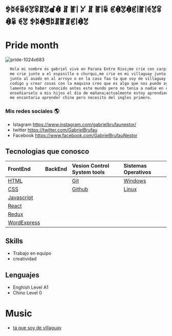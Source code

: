 
# ꉣꌅꑀꈜꑀꃔꋖꁲꃔꀷꊿ ꁲ ꂵ꒐ ꐔ ꁲ ꂵ꒐ꈜ ꏳꊿꃔꊿꏳ꒐ꂵ꒐ꑀꃔꋖꊿꈜ ꑀꃔ ꉣꌅꊿꁅꌅꁲꂵꁲꏳ꒐ꊿꃔ

# Pride month


![pride-1024x683](https://user-images.githubusercontent.com/70489784/121041580-42cb5180-c789-11eb-9df1-5a3b0acb20e8.jpg)


```bash
  Hola mi nombre es gabriel vivo en Parana Entre Rios;me crie con carpinchos recostado en mi gualeguay,
  me crie junto a el espinillo o churqui,me crie en mi villaguay junto a gente de cuchillos y mate 🧉👺🔪 
  junto al asado en al arroyo o en la casa faa ta que soy de villaguay !!Hace muy poco que disfruto leer
  codigo y crear cosas con la maquina creo que es algo que nos puede ayudar a crecer como especie
  lamento no haber conocido antes este mundo pero no tenia a nadie en el,si todo sale bien espero poder
  enseñiarselo a mis hijos el dia de mañana;actualmente estoy aprendiendo ingles mi nivel es A1, 
  me encantaria aprender chino pero necesito del ingles primero.
```

### Mis redes sociales 🌎 
- Istagram https://www.instagram.com/gabrielbrufaunestor/ 
- twitter https://twitter.com/GabrielBrufau 
- Facebook https://www.facebook.com/GabrielBrufauNestor


## Tecnologias que conosco
| FrontEnd                                   | BackEnd            | Vesion Control System tools       | Sistemas Operativos                               |
| :--------                                  | :-------           | :-------------------------        | :-------------------                              |
| [HTML](https://html.com/)                  |                    | [Git](https://git-scm.com/doc)    | [Windows](https://www.microsoft.com/es-ar/windows)|
| [CSS](https://html.com/)                   |                    | [Github](https://github.com/)     | [Linux](https://www.linux.org/)                   |
|[Javascript](https://www.javascript.com/try)|                    |
|[React](https://es.reactjs.org/)            |                    |
|[Redux](https://redux.js.org/)              |                    |
|[WordExpress](https://wordpress.com/)       |                    |



 ## Skills
 - Trabajo en equipo
 - creatividad
 
 ## Lenguajes
 - Enghish Level A1
 - Chino Level 0
 
 
 
 
# Music
 - [ta que soy de villaguay](https://www.youtube.com/watch?v=M6c5ydQp278)









